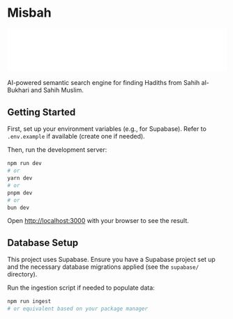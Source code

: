 # Misbah

![Misbah Logo](./public/misbah-logo-dark.svg)

AI-powered semantic search engine for finding Hadiths from Sahih al-Bukhari and Sahih Muslim.

## Getting Started

First, set up your environment variables (e.g., for Supabase). Refer to `.env.example` if available (create one if needed).

Then, run the development server:

```bash
npm run dev
# or
yarn dev
# or
pnpm dev
# or
bun dev
```

Open [http://localhost:3000](http://localhost:3000) with your browser to see the result.

## Database Setup

This project uses Supabase. Ensure you have a Supabase project set up and the necessary database migrations applied (see the `supabase/` directory).

Run the ingestion script if needed to populate data:

```bash
npm run ingest
# or equivalent based on your package manager
```
